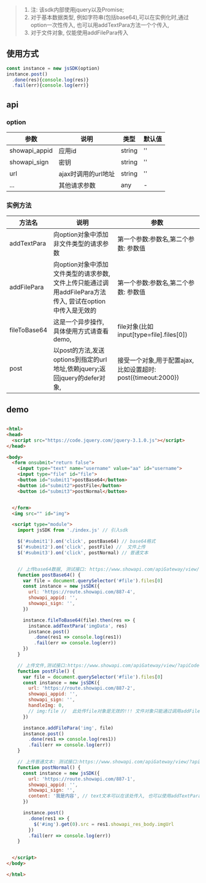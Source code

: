 > 1. 注: 该sdk内部使用jquery以及Promise; 
 > 2. 对于基本数据类型, 例如字符串(包括base64),可以在实例化时,通过option一次性传入, 也可以用addTextPara方法一个个传入,
 >3. 对于文件对象, 仅能使用addFilePara传入

## 使用方式
```javascript
const instance = new jsSDK(option)
instance.post()
  .done(res){console.log(res)}
  .fail(err){console.log(err)}
```


## api

### option

| 参数| 说明| 类型| 默认值
|  -- | -- | -- | --|
|showapi_appid| 应用id| string| ''
|showapi_sign | 密钥| string | ''
| url | ajax时调用的url地址 | string|''
|...| 其他请求参数| any | -


### 实例方法

| 方法名 | 说明| 参数
|  -- | -- | -- |
| addTextPara | 向option对象中添加非文件类型的请求参数| 第一个参数:参数名,第二个参数: 参数值|
| addFilePara | 向option对象中添加文件类型的请求参数, 文件上传只能通过调用addFilePara方法传入, 尝试在option中传入是无效的| 第一个参数:参数名,第二个参数: 参数值|
| fileToBase64 | 这是一个异步操作, 具体使用方式请查看demo, | file对象(比如input[type=file].files[0])|
| post | 以post的方法,发送options到指定的url地址,依赖jquery;返回jquery的defer对象,  | 接受一个对象,用于配置ajax,比如设置超时: post({timeout:2000})|

## demo

```html

<html>
<head>
  <script src="https://code.jquery.com/jquery-3.1.0.js"></script>
</head>

<body>
  <form onsubmit="return false">
    <input type="text" name="username" value="aa" id="username">
    <input type="file" id="file">
    <button id="submit1">postBase64</button>
    <button id="submit2">postFile</button>
    <button id="submit3">postNormal</button>


  </form>
  <img src="" id="img">

  <script type="module">
    import jsSDK from './index.js' // 引入sdk

    $('#submit1').on('click', postBase64) // base64格式
    $('#submit2').on('click', postFile) //  文件上传
    $('#submit3').on('click', postNormal) // 普通文本


    // 上传base64数据, 测试接口: https://www.showapi.com/apiGateway/view/?apiCode=887&pointCode=4
    function postBase64() {
      var file = document.querySelector('#file').files[0]
      const instance = new jsSDK({
        url: 'https://route.showapi.com/887-4',
        showapi_appid: '',
        showapi_sign: '',
      })

      instance.fileToBase64(file).then(res => {
        instance.addTextPara('imgData', res)
        instance.post()
          .done(res1 => console.log(res1))
          .fail(err => console.log(err))
      })
    }

    // 上传文件,测试接口:https://www.showapi.com/apiGateway/view/?apiCode=887&pointCode=2
    function postFile() {
      var file = document.querySelector('#file').files[0]
      const instance = new jsSDK({
        url: 'https://route.showapi.com/887-2',
        showapi_appid: '',
        showapi_sign: '',
        handleImg: 0,
        // img:file //  此处传file对象是无效的!!! 文件对象只能通过调用addFilePara方法传入, 
      })

      instance.addFilePara('img', file)
      instance.post()
        .done(res1 => console.log(res1))
        .fail(err => console.log(err))
    }

    // 上传普通文本: 测试接口:https://www.showapi.com/apiGateway/view/?apiCode=887&pointCode=1
    function postNormal() {
      const instance = new jsSDK({
        url: 'https://route.showapi.com/887-1',
        showapi_appid: '',
        showapi_sign: '',
        content: '我是内容', // text文本可以在该处传入, 也可以使用addTextPara传入
      })

      instance.post()
        .done(res1 => {
          $('#img').get(0).src = res1.showapi_res_body.imgUrl
        })
        .fail(err => console.log(err))
    }


  </script>
</body>

</html>

```


